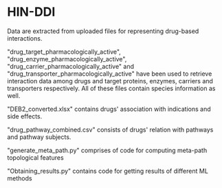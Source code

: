 # HIN-DDI

Data are extracted from uploaded files for representing drug-based interactions.

"drug_target_pharmacologically_active", "drug_enzyme_pharmacologically_active", "drug_carrier_pharmacologically_active" and "drug_transporter_pharmacologically_active" have been used to retrieve interaction data among drugs and target proteins, enzymes, carriers and transporters respectively. All of these files contain species information as well.

"DEB2_converted.xlsx" contains drugs' association with indications and side effects.

"drug_pathway_combined.csv" consists of drugs' relation with pathways and pathway subjects.

"generate_meta_path.py" comprises of code for computing meta-path topological features

"Obtaining_results.py" contains code for getting results of different ML methods
